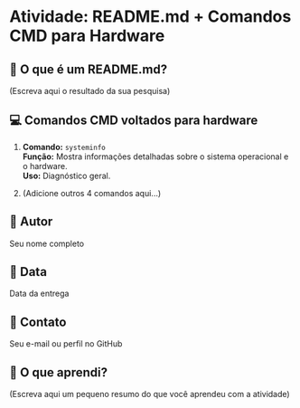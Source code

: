 # Atividade: README.md + Comandos CMD para Hardware

## 📝 O que é um README.md?
(Escreva aqui o resultado da sua pesquisa)

## 💻 Comandos CMD voltados para hardware
1. **Comando:** `systeminfo`  
   **Função:** Mostra informações detalhadas sobre o sistema operacional e o hardware.  
   **Uso:** Diagnóstico geral.

2. (Adicione outros 4 comandos aqui...)

## 👤 Autor
Seu nome completo

## 📅 Data
Data da entrega

## 📧 Contato
Seu e-mail ou perfil no GitHub

## 🧠 O que aprendi?
(Escreva aqui um pequeno resumo do que você aprendeu com a atividade)
